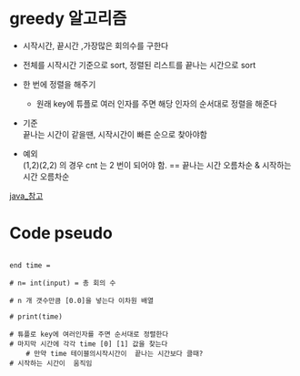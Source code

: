 # greedy 알고리즘

- 시작시간, 끝시간 ,가장많은 회의수를 구한다
- 전체를 시작시간 기준으로 sort, 정렬된 리스트를 끝나는 시간으로 sort
- 한 번에 정렬을 해주기

  - 원래 key에 튜플로 여러 인자를 주면 해당 인자의 순서대로 정렬을 해준다

- 기준 <br/>
  끝나는 시간이 같을땐, 시작시간이 빠른 순으로 찾아야함
- 예외 <br/>
  (1,2)(2,2) 의 경우 cnt 는 2 번이 되어야 함.
  == 끝나는 시간 오름차순 & 시작하는 시간 오름차순

[java\_참고](https://lomuto.tistory.com/14)

# Code pseudo

```

end time =

# n= int(input) = 총 회의 수

# n 개 갯수만큼 [0.0]을 넣는다 이차원 배열

# print(time)

# 튜플로 key에 여러인자를 주면 순서대로 정렬한다
# 마지막 시간에 각각 time [0] [1] 값을 찾는다
    # 만약 time 테이블의시작시간이  끝나는 시간보다 클때?
# 시작하는 시간이  움직임
```
